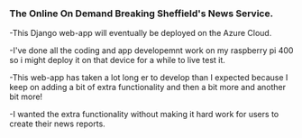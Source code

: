 ### The Online On Demand Breaking Sheffield's News Service.

-This Django web-app will eventually be deployed on the Azure Cloud.

-I've done all the coding and app developemnt work on my raspberry pi 400 so i might deploy it on that device for a while to live test it.

-This web-app has taken a lot long er to develop than I expected because I keep on adding a bit of extra functionality and then a bit more and another bit more!

-I wanted the extra functionality without making it hard work for users to create their news reports.
